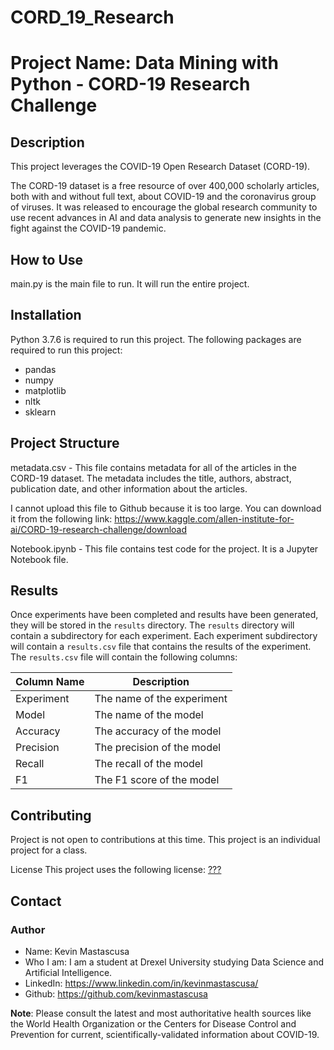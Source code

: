 # CORD_19_Research

# Project Name: Data Mining with Python - CORD-19 Research Challenge

## Description

This project leverages the COVID-19 Open Research Dataset (CORD-19).

The CORD-19 dataset is a free resource of over 400,000 scholarly articles, both with and without full text, about COVID-19 and the coronavirus group of viruses. It was released to encourage the global research community to use recent advances in AI and data analysis to generate new insights in the fight against the COVID-19 pandemic.

## How to Use
main.py is the main file to run. It will run the entire project.

## Installation

Python 3.7.6 is required to run this project. The following packages are required to run this project:

* pandas
* numpy
* matplotlib
* nltk
* sklearn

## Project Structure

metadata.csv - This file contains metadata for all of the articles in the CORD-19 dataset. The metadata includes the title, authors, abstract, publication date, and other information about the articles.

I cannot upload this file to Github because it is too large. You can download it from the following link: https://www.kaggle.com/allen-institute-for-ai/CORD-19-research-challenge/download

Notebook.ipynb - This file contains test  code for the project. It is a Jupyter Notebook file.

## Results

Once experiments have been completed and results have been generated, they will be stored in the `results` directory. The `results` directory will contain a subdirectory for each experiment. Each experiment subdirectory will contain a `results.csv` file that contains the results of the experiment. The `results.csv` file will contain the following columns:


| Column Name | Description |
| ----------- | ----------- |
| Experiment | The name of the experiment |
| Model | The name of the model |
| Accuracy | The accuracy of the model |
| Precision | The precision of the model |
| Recall | The recall of the model |
| F1 | The F1 score of the model |

## Contributing

Project is not open to contributions at this time. This project is an individual project for a class.

License
This project uses the following license: [???]()

## Contact
### Author
* Name: Kevin Mastascusa
* Who I am: I am a student at Drexel University studying Data Science and Artificial Intelligence.
* LinkedIn: https://www.linkedin.com/in/kevinmastascusa/
* Github: https://github.com/kevinmastascusa


**Note**: Please consult the latest and most authoritative health sources like the World Health Organization or the Centers for Disease Control and Prevention for current, scientifically-validated information about COVID-19.
